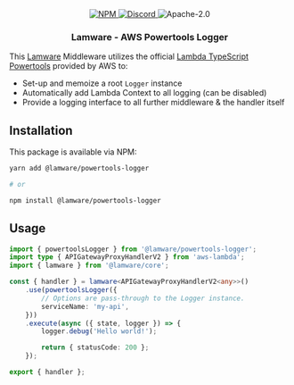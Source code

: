 <div align="center">
    <a href="https://www.npmjs.com/package/@lamware/powertools-logger" target="_blank">
        <img src="https://img.shields.io/npm/v/@lamware/powertools-logger?style=flat-square" alt="NPM" />
    </a>
    <a href="https://discord.gg/XMrHXtN" target="_blank">
        <img src="https://img.shields.io/discord/123906549860139008?color=7289DA&label=discord&logo=discord&logoColor=FFFFFF&style=flat-square" alt="Discord" />
    </a>
    <img src="https://img.shields.io/npm/l/@lamware/powertools-logger?style=flat-square" alt="Apache-2.0" />
    <h3>Lamware - AWS Powertools Logger</h3>
</div>

This [Lamware](https://github.com/oyed/lamware) Middleware utilizes the official [Lambda TypeScript Powertools](https://awslabs.github.io/aws-lambda-powertools-typescript/latest/core/logger/) provided by AWS to:

- Set-up and memoize a root `Logger` instance
- Automatically add Lambda Context to all logging (can be disabled)
- Provide a logging interface to all further middleware & the handler itself

## Installation

This package is available via NPM:

```bash
yarn add @lamware/powertools-logger

# or

npm install @lamware/powertools-logger
```

## Usage

```typescript
import { powertoolsLogger } from '@lamware/powertools-logger';
import type { APIGatewayProxyHandlerV2 } from 'aws-lambda';
import { lamware } from '@lamware/core';

const { handler } = lamware<APIGatewayProxyHandlerV2<any>>()
    .use(powertoolsLogger({
        // Options are pass-through to the Logger instance.
        serviceName: 'my-api',
    }))
    .execute(async ({ state, logger }) => {
        logger.debug('Hello world!');

        return { statusCode: 200 };
    });

export { handler };
```

